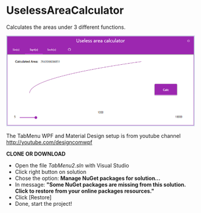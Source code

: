 # UselessAreaCalculator

Calculates the areas under 3 different functions.

![Alt text](/TabMenu2/calcprintscreen.png?raw=true "Title")


The TabMenu WPF and Material Design setup is from youtube channel http://youtube.com/designcomwpf

**CLONE OR DOWNLOAD**
* Open the file _TabMenu2.sln_ with Visual Studio
* Click right button on solution
* Chose the option: **Manage NuGet packages for solution...**
* In message: **"Some NuGet packages are missing from this solution. Click to restore from your online packages resources."**
* Click [Restore]
* Done, start the project!
